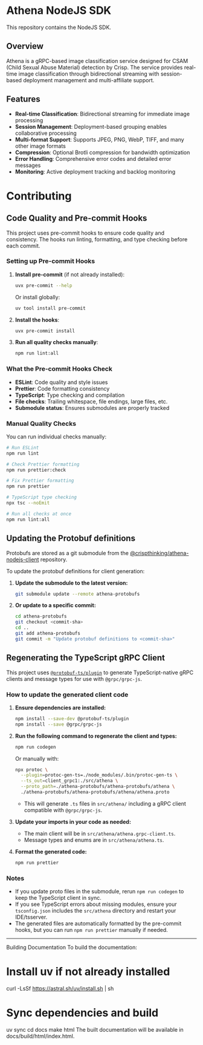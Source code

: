 # Athena NodeJS SDK

This repository contains the NodeJS SDK.

## Overview
Athena is a gRPC-based image classification service designed for CSAM (Child Sexual Abuse Material) detection by Crisp. The service provides real-time image classification through bidirectional streaming with session-based deployment management and multi-affiliate support.

## Features

- **Real-time Classification**: Bidirectional streaming for immediate image processing
- **Session Management**: Deployment-based grouping enables collaborative processing
- **Multi-format Support**: Supports JPEG, PNG, WebP, TIFF, and many other image formats
- **Compression**: Optional Brotli compression for bandwidth optimization
- **Error Handling**: Comprehensive error codes and detailed error messages
- **Monitoring**: Active deployment tracking and backlog monitoring

# Contributing

## Code Quality and Pre-commit Hooks

This project uses pre-commit hooks to ensure code quality and consistency. The hooks run linting, formatting, and type checking before each commit.

### Setting up Pre-commit Hooks

1. **Install pre-commit** (if not already installed):
   ```sh
   uvx pre-commit --help
   ```
   Or install globally:
   ```sh
   uv tool install pre-commit
   ```

2. **Install the hooks**:
   ```sh
   uvx pre-commit install
   ```

3. **Run all quality checks manually**:
   ```sh
   npm run lint:all
   ```

### What the Pre-commit Hooks Check

- **ESLint**: Code quality and style issues
- **Prettier**: Code formatting consistency
- **TypeScript**: Type checking and compilation
- **File checks**: Trailing whitespace, file endings, large files, etc.
- **Submodule status**: Ensures submodules are properly tracked

### Manual Quality Checks

You can run individual checks manually:

```sh
# Run ESLint
npm run lint

# Check Prettier formatting
npm run prettier:check

# Fix Prettier formatting
npm run prettier

# TypeScript type checking
npx tsc --noEmit

# Run all checks at once
npm run lint:all
```

## Updating the Protobuf definitions

Protobufs are stored as a git submodule from the [@crispthinking/athena-nodejs-client](https://github.com/crispthinking/athena-nodejs-client.git) repository.

To update the protobuf definitions for client generation:

1. **Update the submodule to the latest version:**
   ```sh
   git submodule update --remote athena-protobufs
   ```

2. **Or update to a specific commit:**
   ```sh
   cd athena-protobufs
   git checkout <commit-sha>
   cd ..
   git add athena-protobufs
   git commit -m "Update protobuf definitions to <commit-sha>"
   ```

## Regenerating the TypeScript gRPC Client

This project uses [`@protobuf-ts/plugin`](https://github.com/timostamm/protobuf-ts) to generate TypeScript-native gRPC clients and message types for use with `@grpc/grpc-js`.

### How to update the generated client code

1. **Ensure dependencies are installed:**
	```sh
	npm install --save-dev @protobuf-ts/plugin
	npm install --save @grpc/grpc-js
	```

2. **Run the following command to regenerate the client and types:**
	```sh
	npm run codegen
	```

	Or manually with:
	```sh
	npx protoc \
	  --plugin=protoc-gen-ts=./node_modules/.bin/protoc-gen-ts \
	  --ts_out=client_grpc1:./src/athena \
	  --proto_path=./athena-protobufs/athena-protobufs/athena \
	  ./athena-protobufs/athena-protobufs/athena/athena.proto
	```
	- This will generate `.ts` files in `src/athena/` including a gRPC client compatible with `@grpc/grpc-js`.

3. **Update your imports in your code as needed:**
	- The main client will be in `src/athena/athena.grpc-client.ts`.
	- Message types and enums are in `src/athena/athena.ts`.

3. **Format the generated code:**
	```sh
	npm run prettier
	```

### Notes
- If you update proto files in the submodule, rerun `npm run codegen` to keep the TypeScript client in sync.
- If you see TypeScript errors about missing modules, ensure your `tsconfig.json` includes the `src/athena` directory and restart your IDE/tsserver.
- The generated files are automatically formatted by the pre-commit hooks, but you can run `npm run prettier` manually if needed.

---

Building Documentation
To build the documentation:

# Install uv if not already installed
curl -LsSf https://astral.sh/uv/install.sh | sh

# Sync dependencies and build
uv sync
cd docs
make html
The built documentation will be available in docs/build/html/index.html.
